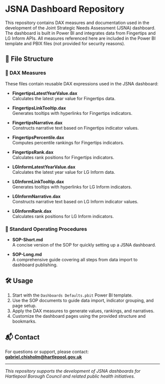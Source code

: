 # JSNA Dashboard Repository

This repository contains DAX measures and documentation used in the development of the Joint Strategic Needs Assessment (JSNA) dashboard. The dashboard is built in Power BI and integrates data from Fingertips and LG Inform APIs. All measures referenced here are included in the Power BI template and PBIX files (not provided for security reasons).

## 📁 File Structure

### 🧮 DAX Measures

These files contain reusable DAX expressions used in the JSNA dashboard:

- **FingertipsLatestYearValue.dax**  
  Calculates the latest year value for Fingertips data.

- **FingertipsLinkTooltip.dax**  
  Generates tooltips with hyperlinks for Fingertips indicators.

- **FingertipsNarrative.dax**  
  Constructs narrative text based on Fingertips indicator values.

- **FingertipsPercentile.dax**  
  Computes percentile rankings for Fingertips indicators.

- **FingertipsRank.dax**  
  Calculates rank positions for Fingertips indicators.

- **LGInformLatestYearValue.dax**  
  Calculates the latest year value for LG Inform data.

- **LGInformLinkTooltip.dax**  
  Generates tooltips with hyperlinks for LG Inform indicators.

- **LGInformNarrative.dax**  
  Constructs narrative text based on LG Inform indicator values.

- **LGInformRank.dax**  
  Calculates rank positions for LG Inform indicators.

### 📄 Standard Operating Procedures

- **SOP-Short.md**  
  A concise version of the SOP for quickly setting up a JSNA dashboard.

- **SOP-Long.md**  
  A comprehensive guide covering all steps from data import to dashboard publishing.

## 🛠️ Usage

1. Start with the `Dashboards Defaults.pbit` Power BI template.
2. Use the SOP documents to guide data import, indicator grouping, and page setup.
3. Apply the DAX measures to generate values, rankings, and narratives.
4. Customize the dashboard pages using the provided structure and bookmarks.

## 📬 Contact

For questions or support, please contact:  
**gabriel.chisholm@hartlepool.gov.uk**

---

_This repository supports the development of JSNA dashboards for Hartlepool Borough Council and related public health initiatives._
